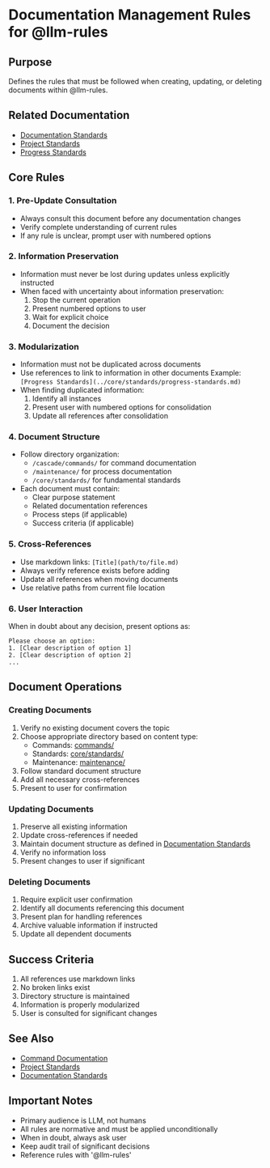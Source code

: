 # Documentation Management Rules for @llm-rules

## Purpose
Defines the rules that must be followed when creating, updating, or deleting documents within @llm-rules.

## Related Documentation
- [Documentation Standards](../core/standards/documentation-standards.md)
- [Project Standards](../core/standards/project-standards.md)
- [Progress Standards](../core/standards/progress-standards.md)

## Core Rules

### 1. Pre-Update Consultation
- Always consult this document before any documentation changes
- Verify complete understanding of current rules
- If any rule is unclear, prompt user with numbered options

### 2. Information Preservation
- Information must never be lost during updates unless explicitly instructed
- When faced with uncertainty about information preservation:
  1. Stop the current operation
  2. Present numbered options to user
  3. Wait for explicit choice
  4. Document the decision

### 3. Modularization
- Information must not be duplicated across documents
- Use references to link to information in other documents
  Example: `[Progress Standards](../core/standards/progress-standards.md)`
- When finding duplicated information:
  1. Identify all instances
  2. Present user with numbered options for consolidation
  3. Update all references after consolidation

### 4. Document Structure
- Follow directory organization:
  * `/cascade/commands/` for command documentation
  * `/maintenance/` for process documentation
  * `/core/standards/` for fundamental standards
- Each document must contain:
  * Clear purpose statement
  * Related documentation references
  * Process steps (if applicable)
  * Success criteria (if applicable)

### 5. Cross-References
- Use markdown links: `[Title](path/to/file.md)`
- Always verify reference exists before adding
- Update all references when moving documents
- Use relative paths from current file location

### 6. User Interaction
When in doubt about any decision, present options as:
```
Please choose an option:
1. [Clear description of option 1]
2. [Clear description of option 2]
...
```

## Document Operations

### Creating Documents
1. Verify no existing document covers the topic
2. Choose appropriate directory based on content type:
   - Commands: [commands/](commands/)
   - Standards: [core/standards/](../core/standards/)
   - Maintenance: [maintenance/](../maintenance/)
3. Follow standard document structure
4. Add all necessary cross-references
5. Present to user for confirmation

### Updating Documents
1. Preserve all existing information
2. Update cross-references if needed
3. Maintain document structure as defined in [Documentation Standards](../core/standards/documentation-standards.md)
4. Verify no information loss
5. Present changes to user if significant

### Deleting Documents
1. Require explicit user confirmation
2. Identify all documents referencing this document
3. Present plan for handling references
4. Archive valuable information if instructed
5. Update all dependent documents

## Success Criteria
1. All references use markdown links
2. No broken links exist
3. Directory structure is maintained
4. Information is properly modularized
5. User is consulted for significant changes

## See Also
- [Command Documentation](commands/core/cp.md)
- [Project Standards](../core/standards/project-standards.md)
- [Documentation Standards](../core/standards/documentation-standards.md)

## Important Notes
- Primary audience is LLM, not humans
- All rules are normative and must be applied unconditionally
- When in doubt, always ask user
- Keep audit trail of significant decisions
- Reference rules with '@llm-rules'
